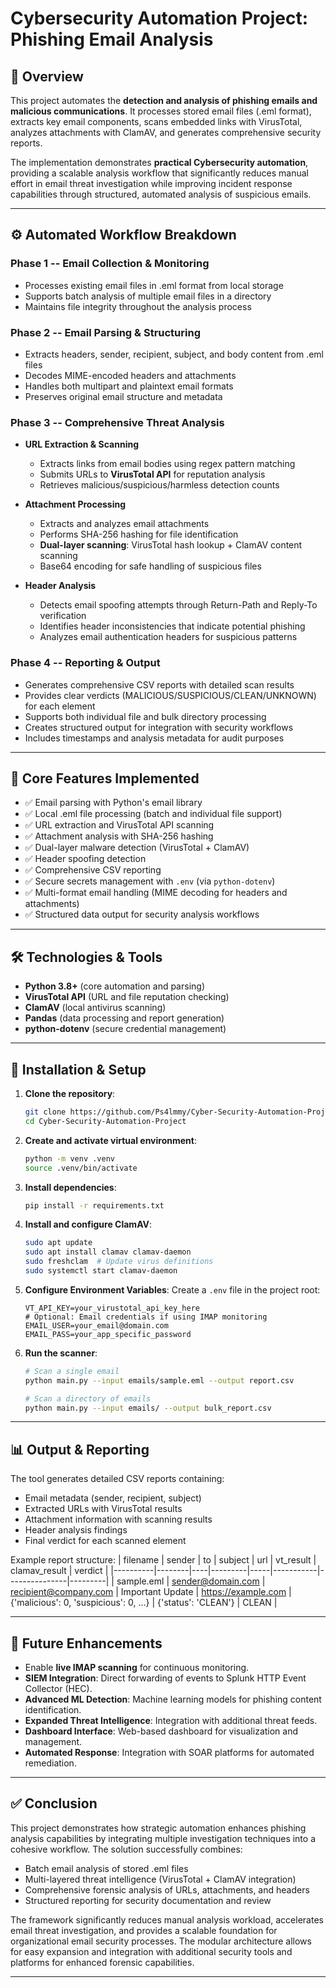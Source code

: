 # Cybersecurity Automation Project: Phishing Email Analysis

## 📌 Overview

This project automates the **detection and analysis of phishing emails and malicious communications**. It processes stored email files (.eml format), extracts key email components, scans embedded links with VirusTotal, analyzes attachments with ClamAV, and generates comprehensive security reports.

The implementation demonstrates **practical Cybersecurity automation**, providing a scalable analysis workflow that significantly reduces manual effort in email threat investigation while improving incident response capabilities through structured, automated analysis of suspicious emails.

---

## ⚙️ Automated Workflow Breakdown

### Phase 1 -- Email Collection & Monitoring
- Processes existing email files in .eml format from local storage
- Supports batch analysis of multiple email files in a directory
- Maintains file integrity throughout the analysis process

### Phase 2 -- Email Parsing & Structuring
- Extracts headers, sender, recipient, subject, and body content from .eml files
- Decodes MIME-encoded headers and attachments
- Handles both multipart and plaintext email formats
- Preserves original email structure and metadata

### Phase 3 -- Comprehensive Threat Analysis
- **URL Extraction & Scanning**
  - Extracts links from email bodies using regex pattern matching
  - Submits URLs to **VirusTotal API** for reputation analysis
  - Retrieves malicious/suspicious/harmless detection counts

- **Attachment Processing**
  - Extracts and analyzes email attachments
  - Performs SHA-256 hashing for file identification
  - **Dual-layer scanning**: VirusTotal hash lookup + ClamAV content scanning
  - Base64 encoding for safe handling of suspicious files

- **Header Analysis**
  - Detects email spoofing attempts through Return-Path and Reply-To verification
  - Identifies header inconsistencies that indicate potential phishing
  - Analyzes email authentication headers for suspicious patterns

### Phase 4 -- Reporting & Output
- Generates comprehensive CSV reports with detailed scan results
- Provides clear verdicts (MALICIOUS/SUSPICIOUS/CLEAN/UNKNOWN) for each element
- Supports both individual file and bulk directory processing
- Creates structured output for integration with security workflows
- Includes timestamps and analysis metadata for audit purposes

---

## 🔑 Core Features Implemented

- ✅ Email parsing with Python's email library
- ✅ Local .eml file processing (batch and individual file support)
- ✅ URL extraction and VirusTotal API scanning
- ✅ Attachment analysis with SHA-256 hashing
- ✅ Dual-layer malware detection (VirusTotal + ClamAV)
- ✅ Header spoofing detection
- ✅ Comprehensive CSV reporting
- ✅ Secure secrets management with `.env` (via `python-dotenv`)
- ✅ Multi-format email handling (MIME decoding for headers and attachments)
- ✅ Structured data output for security analysis workflows

---

## 🛠️ Technologies & Tools

- **Python 3.8+** (core automation and parsing)
- **VirusTotal API** (URL and file reputation checking)
- **ClamAV** (local antivirus scanning)
- **Pandas** (data processing and report generation)
- **python-dotenv** (secure credential management)

---

## 🚀 Installation & Setup

1. **Clone the repository**:
   ```bash
   git clone https://github.com/Ps4lmmy/Cyber-Security-Automation-Project.git
   cd Cyber-Security-Automation-Project
   ```

2. **Create and activate virtual environment**:
   ```bash
   python -m venv .venv   
   source .venv/bin/activate
   ```

3. **Install dependencies**:
   ```bash
   pip install -r requirements.txt
   ```

4. **Install and configure ClamAV**:
   ```bash
   sudo apt update
   sudo apt install clamav clamav-daemon
   sudo freshclam  # Update virus definitions
   sudo systemctl start clamav-daemon
   ```

5. **Configure Environment Variables**:
   Create a `.env` file in the project root:
   ```env
   VT_API_KEY=your_virustotal_api_key_here
   # Optional: Email credentials if using IMAP monitoring
   EMAIL_USER=your_email@domain.com
   EMAIL_PASS=your_app_specific_password
   ```

6. **Run the scanner**:
   ```bash
   # Scan a single email
   python main.py --input emails/sample.eml --output report.csv
   
   # Scan a directory of emails
   python main.py --input emails/ --output bulk_report.csv
   ```

---

## 📊 Output & Reporting

The tool generates detailed CSV reports containing:
- Email metadata (sender, recipient, subject)
- Extracted URLs with VirusTotal results
- Attachment information with scanning results
- Header analysis findings
- Final verdict for each scanned element

Example report structure:
| filename | sender | to | subject | url | vt_result | clamav_result | verdict |
|----------|--------|----|---------|-----|-----------|---------------|---------|
| sample.eml | sender@domain.com | recipient@company.com | Important Update | https://example.com | {'malicious': 0, 'suspicious': 0, ...} | {'status': 'CLEAN'} | CLEAN |

---

## 🔮 Future Enhancements

- Enable **live IMAP scanning** for continuous monitoring.
- **SIEM Integration**: Direct forwarding of events to Splunk HTTP Event Collector (HEC).
- **Advanced ML Detection**: Machine learning models for phishing content identification.
- **Expanded Threat Intelligence**: Integration with additional threat feeds.
- **Dashboard Interface**: Web-based dashboard for visualization and management.
- **Automated Response**: Integration with SOAR platforms for automated remediation.

---

## ✅ Conclusion

This project demonstrates how strategic automation enhances phishing analysis capabilities by integrating multiple investigation techniques into a cohesive workflow. The solution successfully combines:

- Batch email analysis of stored .eml files
- Multi-layered threat intelligence (VirusTotal + ClamAV integration)
- Comprehensive forensic analysis of URLs, attachments, and headers
- Structured reporting for security documentation and review

The framework significantly reduces manual analysis workload, accelerates email threat investigation, and provides a scalable foundation for organizational email security processes. The modular architecture allows for easy expansion and integration with additional security tools and platforms for enhanced forensic capabilities.

---
